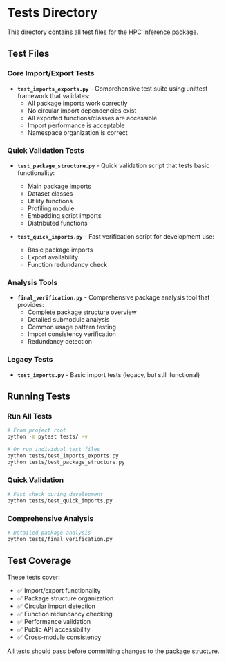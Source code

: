 # Tests Directory

This directory contains all test files for the HPC Inference package.

## Test Files

### Core Import/Export Tests
- **`test_imports_exports.py`** - Comprehensive test suite using unittest framework that validates:
  - All package imports work correctly
  - No circular import dependencies exist
  - All exported functions/classes are accessible
  - Import performance is acceptable
  - Namespace organization is correct

### Quick Validation Tests  
- **`test_package_structure.py`** - Quick validation script that tests basic functionality:
  - Main package imports
  - Dataset classes
  - Utility functions
  - Profiling module
  - Embedding script imports
  - Distributed functions

- **`test_quick_imports.py`** - Fast verification script for development use:
  - Basic package imports
  - Export availability
  - Function redundancy check

### Analysis Tools
- **`final_verification.py`** - Comprehensive package analysis tool that provides:
  - Complete package structure overview
  - Detailed submodule analysis
  - Common usage pattern testing
  - Import consistency verification
  - Redundancy detection

### Legacy Tests
- **`test_imports.py`** - Basic import tests (legacy, but still functional)

## Running Tests

### Run All Tests
```bash
# From project root
python -m pytest tests/ -v

# Or run individual test files
python tests/test_imports_exports.py
python tests/test_package_structure.py
```

### Quick Validation
```bash
# Fast check during development
python tests/test_quick_imports.py
```

### Comprehensive Analysis
```bash
# Detailed package analysis
python tests/final_verification.py
```

## Test Coverage

These tests cover:
- ✅ Import/export functionality
- ✅ Package structure organization
- ✅ Circular import detection
- ✅ Function redundancy checking
- ✅ Performance validation
- ✅ Public API accessibility
- ✅ Cross-module consistency

All tests should pass before committing changes to the package structure.
